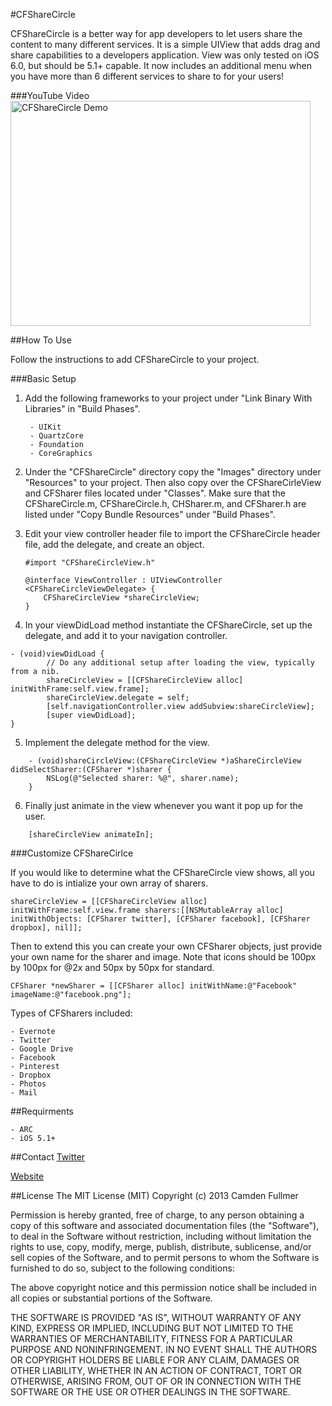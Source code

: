 #CFShareCircle

CFShareCircle is a better way for app developers to let users share the content to many different services. It is a simple UIView that adds drag and share capabilities to a developers application. View was only tested on iOS 6.0, but should be 5.1+ capable. It now includes an additional menu when you have more than 6 different services to share to for your users!

###YouTube Video
<a href="http://www.youtube.com/watch?feature=player_embedded&v=1lCh2Bnymds" target="_blank"><img src="http://img.youtube.com/vi/1lCh2Bnymds/0.jpg" alt="CFShareCircle Demo" width="480" height="360"/></a>

##How To Use

Follow the instructions to add CFShareCircle to your project.

###Basic Setup

1. Add the following frameworks to your project under "Link Binary With Libraries" in "Build Phases".

        - UIKit
        - QuartzCore
        - Foundation
        - CoreGraphics

2. Under the "CFShareCircle" directory copy the "Images" directory under "Resources" to your project. Then also copy over the CFShareCirleView and CFSharer files located under "Classes". Make sure that the CFShareCircle.m, CFShareCircle.h, CHSharer.m, and CFSharer.h are listed under "Copy Bundle Resources" under "Build Phases".

3. Edit your view controller header file to import the CFShareCircle header file, add the delegate, and create an object.

    ```
    #import "CFShareCircleView.h"
    
    @interface ViewController : UIViewController <CFShareCircleViewDelegate> {    
        CFShareCircleView *shareCircleView;        
    }
      ```
      
4. In your viewDidLoad method instantiate the CFShareCircle, set up the delegate, and add it to your navigation controller.
```
- (void)viewDidLoad {
        // Do any additional setup after loading the view, typically from a nib.
        shareCircleView = [[CFShareCircleView alloc] initWithFrame:self.view.frame];
        shareCircleView.delegate = self;
        [self.navigationController.view addSubview:shareCircleView];
        [super viewDidLoad];
}
```

5. Implement the delegate method for the view.
``` 
    - (void)shareCircleView:(CFShareCircleView *)aShareCircleView didSelectSharer:(CFSharer *)sharer {
        NSLog(@"Selected sharer: %@", sharer.name);
    }
```

6. Finally just animate in the view whenever you want it pop up for the user.
```
    [shareCircleView animateIn];
```

###Customize CFShareCirlce

If you would like to determine what the CFShareCircle view shows, all you have to do is intialize your own array of sharers.

```
shareCircleView = [[CFShareCircleView alloc] initWithFrame:self.view.frame sharers:[[NSMutableArray alloc] initWithObjects: [CFSharer twitter], [CFSharer facebook], [CFSharer dropbox], nil]];
```

Then to extend this you can create your own CFSharer objects, just provide your own name for the sharer and image. Note that icons should be 100px by 100px for @2x and 50px by 50px for standard.

```
CFSharer *newSharer = [[CFSharer alloc] initWithName:@"Facebook" imageName:@"facebook.png"];
```

Types of CFSharers included:

    - Evernote
    - Twitter
    - Google Drive
    - Facebook
    - Pinterest
    - Dropbox
    - Photos
    - Mail
    
##Requirments

    - ARC
    - iOS 5.1+
    
##Contact
[Twitter](https://twitter.com/camdenfullmer)

[Website](https://camdenfullmer.com)
    
##License
The MIT License (MIT)
Copyright (c) 2013 Camden Fullmer

Permission is hereby granted, free of charge, to any person obtaining a copy of this software and associated documentation files (the "Software"), to deal in the Software without restriction, including without limitation the rights to use, copy, modify, merge, publish, distribute, sublicense, and/or sell copies of the Software, and to permit persons to whom the Software is furnished to do so, subject to the following conditions:

The above copyright notice and this permission notice shall be included in all copies or substantial portions of the Software.

THE SOFTWARE IS PROVIDED "AS IS", WITHOUT WARRANTY OF ANY KIND, EXPRESS OR IMPLIED, INCLUDING BUT NOT LIMITED TO THE WARRANTIES OF MERCHANTABILITY, FITNESS FOR A PARTICULAR PURPOSE AND NONINFRINGEMENT. IN NO EVENT SHALL THE AUTHORS OR COPYRIGHT HOLDERS BE LIABLE FOR ANY CLAIM, DAMAGES OR OTHER LIABILITY, WHETHER IN AN ACTION OF CONTRACT, TORT OR OTHERWISE, ARISING FROM, OUT OF OR IN CONNECTION WITH THE SOFTWARE OR THE USE OR OTHER DEALINGS IN THE SOFTWARE.
